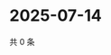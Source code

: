 # 2025-07-14

共 0 条

<!-- BEGIN ZHIHUVIDEO -->
<!-- 最后更新时间 Mon Jul 14 2025 01:09:29 GMT+0800 (China Standard Time) -->

<!-- END ZHIHUVIDEO -->
